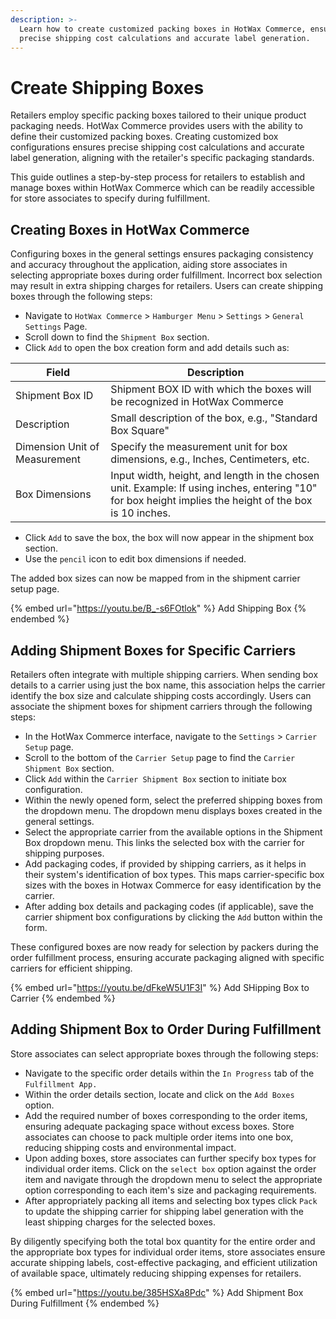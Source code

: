 ```yaml
---
description: >-
  Learn how to create customized packing boxes in HotWax Commerce, ensuring
  precise shipping cost calculations and accurate label generation.
---
```


# Create Shipping Boxes

Retailers employ specific packing boxes tailored to their unique product packaging needs. HotWax Commerce provides users with the ability to define their customized packing boxes. Creating customized box configurations ensures precise shipping cost calculations and accurate label generation, aligning with the retailer's specific packaging standards.

This guide outlines a step-by-step process for retailers to establish and manage boxes within HotWax Commerce which can be readily accessible for store associates to specify during fulfillment.

## Creating Boxes in HotWax Commerce

Configuring boxes in the general settings ensures packaging consistency and accuracy throughout the application, aiding store associates in selecting appropriate boxes during order fulfillment. Incorrect box selection may result in extra shipping charges for retailers. Users can create shipping boxes through the following steps:

* Navigate to `HotWax Commerce` > `Hamburger Menu` > `Settings` > `General Settings` Page.
* Scroll down to find the `Shipment Box` section.
* Click `Add` to open the box creation form and add details such as:

| Field                         | Description                                                                                                                                            |
| ----------------------------- | ------------------------------------------------------------------------------------------------------------------------------------------------------ |
| Shipment Box ID               | Shipment BOX ID with which the boxes will be recognized in HotWax Commerce                                                                             |
| Description                   | Small description of the box, e.g., "Standard Box Square"                                                                                              |
| Dimension Unit of Measurement | Specify the measurement unit for box dimensions, e.g., Inches, Centimeters, etc.                                                                       |
| Box Dimensions                | Input width, height, and length in the chosen unit. Example: If using inches, entering "10" for box height implies the height of the box is 10 inches. |

* Click `Add` to save the box, the box will now appear in the shipment box section.
* Use the `pencil` icon to edit box dimensions if needed.

The added box sizes can now be mapped from in the shipment carrier setup page.

{% embed url="https://youtu.be/B_-s6FOtlok" %}
Add Shipping Box
{% endembed %}

## Adding Shipment Boxes for Specific Carriers

Retailers often integrate with multiple shipping carriers. When sending box details to a carrier using just the box name, this association helps the carrier identify the box size and calculate shipping costs accordingly. Users can associate the shipment boxes for shipment carriers through the following steps:

* In the HotWax Commerce interface, navigate to the `Settings` > `Carrier Setup` page.
* Scroll to the bottom of the `Carrier Setup` page to find the `Carrier Shipment Box` section.
* Click `Add` within the `Carrier Shipment Box` section to initiate box configuration.
* Within the newly opened form, select the preferred shipping boxes from the dropdown menu. The dropdown menu displays boxes created in the general settings.
* Select the appropriate carrier from the available options in the Shipment Box dropdown menu. This links the selected box with the carrier for shipping purposes.
* Add packaging codes, if provided by shipping carriers, as it helps in their system's identification of box types. This maps carrier-specific box sizes with the boxes in Hotwax Commerce for easy identification by the carrier.
* After adding box details and packaging codes (if applicable), save the carrier shipment box configurations by clicking the `Add` button within the form.

These configured boxes are now ready for selection by packers during the order fulfillment process, ensuring accurate packaging aligned with specific carriers for efficient shipping.

{% embed url="https://youtu.be/dFkeW5U1F3I" %}
Add SHipping Box to Carrier
{% endembed %}

## Adding Shipment Box to Order During Fulfillment

Store associates can select appropriate boxes through the following steps:

* Navigate to the specific order details within the `In Progress` tab of the `Fulfillment App.`
* Within the order details section, locate and click on the `Add Boxes` option.
* Add the required number of boxes corresponding to the order items, ensuring adequate packaging space without excess boxes. Store associates can choose to pack multiple order items into one box, reducing shipping costs and environmental impact.
* Upon adding boxes, store associates can further specify box types for individual order items. Click on the `select box` option against the order item and navigate through the dropdown menu to select the appropriate option corresponding to each item's size and packaging requirements.
* After appropriately packing all items and selecting box types click `Pack` to update the shipping carrier for shipping label generation with the least shipping charges for the selected boxes.

By diligently specifying both the total box quantity for the entire order and the appropriate box types for individual order items, store associates ensure accurate shipping labels, cost-effective packaging, and efficient utilization of available space, ultimately reducing shipping expenses for retailers.

{% embed url="https://youtu.be/385HSXa8Pdc" %}
Add Shipment Box During Fulfillment
{% endembed %}
